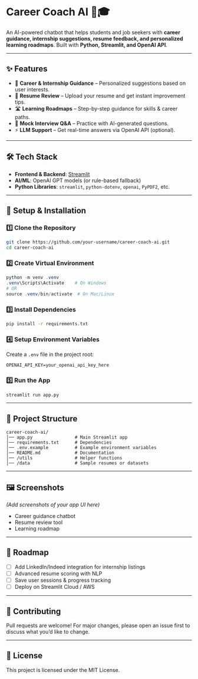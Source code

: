# Career Coach AI 🤖🎓  
An AI-powered chatbot that helps students and job seekers with **career guidance, internship suggestions, resume feedback, and personalized learning roadmaps**. Built with **Python, Streamlit, and OpenAI API**.  

---

## ✨ Features
- 💼 **Career & Internship Guidance** – Personalized suggestions based on user interests.  
- 📄 **Resume Review** – Upload your resume and get instant improvement tips.  
- 🛣️ **Learning Roadmaps** – Step-by-step guidance for skills & career paths.  
- 🎤 **Mock Interview Q&A** – Practice with AI-generated questions.  
- ⚡ **LLM Support** – Get real-time answers via OpenAI API (optional).  

---

## 🛠️ Tech Stack
- **Frontend & Backend**: [Streamlit](https://streamlit.io/)  
- **AI/ML**: OpenAI GPT models (or rule-based fallback)  
- **Python Libraries**: `streamlit`, `python-dotenv`, `openai`, `PyPDF2`, etc.  

---

## 🚀 Setup & Installation

### 1️⃣ Clone the Repository
```bash
git clone https://github.com/your-username/career-coach-ai.git
cd career-coach-ai
```

### 2️⃣ Create Virtual Environment
```powershell
python -m venv .venv
.venv\Scripts\Activate    # On Windows
# OR
source .venv/bin/activate  # On Mac/Linux
```

### 3️⃣ Install Dependencies
```bash
pip install -r requirements.txt
```

### 4️⃣ Setup Environment Variables
Create a `.env` file in the project root:
```
OPENAI_API_KEY=your_openai_api_key_here
```

### 5️⃣ Run the App
```bash
streamlit run app.py
```

---

## 📂 Project Structure
```
career-coach-ai/
│── app.py                # Main Streamlit app
│── requirements.txt      # Dependencies
│── .env.example          # Example environment variables
│── README.md             # Documentation
│── /utils                # Helper functions
│── /data                 # Sample resumes or datasets
```

---

## 🖼️ Screenshots
*(Add screenshots of your app UI here)*  
- Career guidance chatbot  
- Resume review tool  
- Learning roadmap  

---

## 📌 Roadmap
- [ ] Add LinkedIn/Indeed integration for internship listings  
- [ ] Advanced resume scoring with NLP  
- [ ] Save user sessions & progress tracking  
- [ ] Deploy on Streamlit Cloud / AWS  

---

## 🤝 Contributing
Pull requests are welcome! For major changes, please open an issue first to discuss what you’d like to change.  

---

## 📜 License
This project is licensed under the MIT License.  
